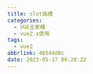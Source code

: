 ```yaml
---
title: slot插槽
categories:
  - VUE全家桶
  - vue2.x使用
tags:
  - vue2
abbrlink: 4854dd8c
date: 2023-05-17 08:20:22
---
```

